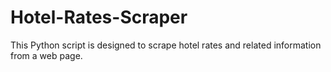 # Hotel-Rates-Scraper
This Python script is designed to scrape hotel rates and related information from a web page.
